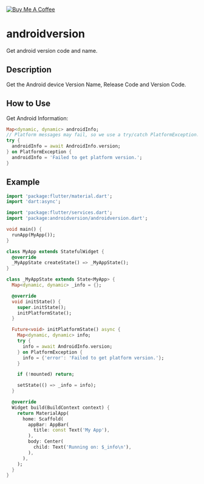 [![Buy Me A Coffee](https://img.shields.io/badge/Donate-Buy%20Me%20A%20Coffee-yellow.svg)](https://www.buymeacoffee.com/emekaihedoro)

# androidversion

Get android version code and name.

## Description
Get the Android device Version Name, Release Code and Version Code.

## How to Use

Get Android Information:

```dart
Map<dynamic, dynamic> androidInfo;
// Platform messages may fail, so we use a try/catch PlatformException.
try {
  androidInfo = await AndroidInfo.version;
} on PlatformException {
  androidInfo = 'Failed to get platform version.';
}
```
    
## Example

```dart
import 'package:flutter/material.dart';
import 'dart:async';

import 'package:flutter/services.dart';
import 'package:androidversion/androidversion.dart';

void main() {
  runApp(MyApp());
}

class MyApp extends StatefulWidget {
  @override
  _MyAppState createState() => _MyAppState();
}

class _MyAppState extends State<MyApp> {
  Map<dynamic, dynamic> _info = {};

  @override
  void initState() {
    super.initState();
    initPlatformState();
  }

  Future<void> initPlatformState() async {
    Map<dynamic, dynamic> info;
    try {
      info = await AndroidInfo.version;
    } on PlatformException {
      info = {'error': 'Failed to get platform version.'};
    }

    if (!mounted) return;

    setState(() => _info = info);
  }

  @override
  Widget build(BuildContext context) {
    return MaterialApp(
      home: Scaffold(
        appBar: AppBar(
          title: const Text('My App'),
        ),
        body: Center(
          child: Text('Running on: $_info\n'),
        ),
      ),
    );
  }
}

```

